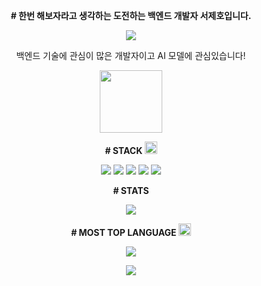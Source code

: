 
<p align="center">
  <strong># 한번 해보자라고 생각하는 도전하는 백엔드 개발자 서제호입니다.</strong>
</p>

<p align="center">
  <a href="https://hits.seeyoufarm.com">
    <img src="https://hits.seeyoufarm.com/api/count/incr/badge.svg?url=https%3A%2F%2Fgithub.com%2Flemonticsoul&count_bg=%233DBCC8&title_bg=%23555555&icon=&icon_color=%23E7E7E7&title=hits&edge_flat=false"/>
  </a>
</p>

<p align="center">
  백엔드 기술에 관심이 많은 개발자이고 AI 모델에 관심있습니다!
</p>

<p align="center">
  <img src="https://github.com/lemonticsoul.png" width="100" height="100" />
</p>

<p align="center">
  <strong># STACK <img src="https://github.com/fluidicon.png" width="20" height="20"></strong>
</p>

<p align="center">
  <img src="https://img.shields.io/badge/spring boot-6DB33F?style=for-the-badge&logo=spring boot&logoColor=white"> <img src="https://img.shields.io/badge/python -3776AB?style=for-the-badge&logo=python&logoColor=white"> <img src="https://img.shields.io/badge/pytorch-EE4C2C?style=for-the-badge&logo=pytorch&logoColor=white"> <img src="https://img.shields.io/badge/R-276DC3?style=for-the-badge&logo=R&logoColor=white"> <img src="https://img.shields.io/badge/mariadb-1F305F?style=for-the-badge&logo=mariadb&logoColor=white">
</p>

<p align="center">
  <strong># STATS</strong>
</p>

<p align="center">
  <img src="https://github-readme-stats.vercel.app/api?username=lemonticsoul&show_icons=true&theme=dracula">
</p>

<p align="center">
  <strong># MOST TOP LANGUAGE <img src="https://github.com/fluidicon.png" width="20" height="20"></strong>
</p>

<p align="center">
  <img src="https://github-readme-stats.vercel.app/api/top-langs/?username=lemonticsoul&layout=compact&theme=dracula">
</p>

<p align="center">
  <a href="mailto:sjho714@naver.com">
    <img src="https://img.shields.io/badge/Gmail-d14836?style=flat-square&logo=Gmail&logoColor=white&link=sjho714@naver.com"/>
  </a>
</p>
